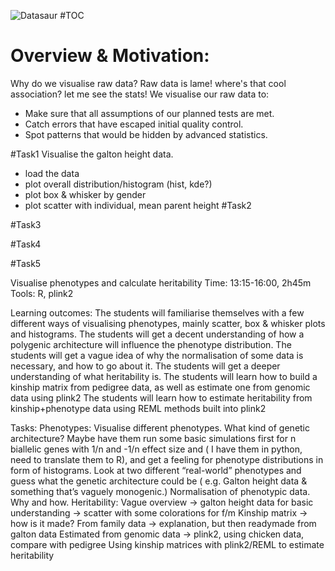 ![Datasaur](figures/DinoSequentialSmaller.gif)
#TOC
# Overview & Motivation:
 Why do we visualise raw data? Raw data is lame! where's that cool association? let me see the stats!
 We visualise our raw data to:
  - Make sure that all assumptions of our planned tests are met.
  - Catch errors that have escaped initial quality control.
  - Spot patterns that would be hidden by advanced statistics.

#Task1
Visualise the galton height data.
 - load the data
 - plot overall distribution/histogram (hist, kde?)
 - plot box & whisker by gender
 - plot scatter with individual, mean parent height
#Task2

#Task3

#Task4

#Task5

Visualise phenotypes and calculate heritability
Time: 13:15-16:00, 2h45m
Tools: R, plink2

Learning outcomes:
The students will familiarise themselves with a few different ways of visualising phenotypes, mainly scatter, box & whisker plots and histograms.
The students will get a decent understanding of how a polygenic architecture will influence the phenotype distribution.
The students will get a vague idea of why the normalisation of some data is necessary, and how to go about it.
The students will get a deeper understanding of what heritability is.
The students will learn how to build a kinship matrix from pedigree data, as well as estimate one from genomic data using plink2
The students will learn how to estimate heritability from kinship+phenotype data using REML methods built into plink2

Tasks:
Phenotypes:
Visualise different phenotypes. What kind of genetic architecture?
Maybe have them run some basic simulations first for n biallelic genes with 1/n and  -1/n effect size and  ( I have them in python, need to translate them to R), and get a feeling for phenotype distributions in form of histograms.
Look at two different “real-world” phenotypes and guess what the genetic architecture could be ( e.g. Galton height data & something that’s vaguely monogenic.)
Normalisation of phenotypic data. Why and how.
Heritability:
Vague overview -> galton height data for basic understanding -> scatter with some colorations for f/m
Kinship matrix -> how is it made?
From family data -> explanation, but then readymade from galton data
Estimated from genomic data -> plink2, using chicken data, compare with pedigree
Using kinship matrices with plink2/REML to estimate heritability
